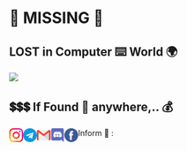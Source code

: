 # :construction: MISSING :stop_sign:

## LOST in Computer :keyboard: World :earth_africa:

<img src="https://github.com/Senthil-Lakshmikanth/Senthil-Lakshmikanth/blob/main/Glitch.gif">

## :heavy_dollar_sign::heavy_dollar_sign::heavy_dollar_sign: If Found :mag_right: anywhere,.. :moneybag:

Inform :mobile_phone_off: :
[<img align="left" width="25px" src="https://github.com/Senthil-Lakshmikanth/Senthil-Lakshmikanth/blob/main/instagram.svg">](https://www.instagram.com/senthil_dot_adhu_idhu/)
[<img align="left" width="25px" src="https://github.com/Senthil-Lakshmikanth/Senthil-Lakshmikanth/blob/main/telegram.svg">](https://t.me/senthil_dot_adhu_idhu)
[<img align="left" width="25px" src="https://github.com/Senthil-Lakshmikanth/Senthil-Lakshmikanth/blob/main/gmail.svg">](mailto:lakshmikanthsenthil@gmail.com)
[<img align="left" width="25px" src="https://github.com/Senthil-Lakshmikanth/Senthil-Lakshmikanth/blob/main/discord.svg">](https://t.me/senthil_dot_adhu_idhu)
[<img align="left" width="25px" src="https://github.com/Senthil-Lakshmikanth/Senthil-Lakshmikanth/blob/main/facebook.svg">](mailto:lakshmikanthsenthil@gmail.com)
